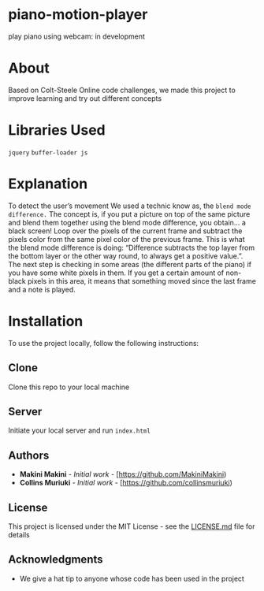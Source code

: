 # piano-motion-player
play piano using webcam: in development 

# About 
Based on Colt-Steele Online code challenges, we made this project to improve learning and try out different concepts

# Libraries Used
```jquery```
```buffer-loader js```

# Explanation

To detect the user’s movement We used a technic know as, the ```blend mode difference.```
The concept is, if you put a picture on top of the same picture and blend them together using the blend mode difference, you obtain… a black screen!
Loop over the pixels of the current frame and  subtract the pixels color from the same pixel color of the previous frame. 
This is what the blend mode difference is doing: “Difference subtracts the top layer from the bottom layer or the other way round, to always get a positive value.”.
The next step is checking in some areas (the different parts of the piano) if you have some white pixels in them.
If you get a certain amount of non-black pixels in this area, it means that something moved since the last frame and  a note is played.

# Installation 
To use the project locally, follow the following instructions: 
## Clone
Clone this repo to your local machine
## Server
Initiate your local server and run 
```index.html```
## Authors

* **Makini Makini** - *Initial work* - [https://github.com/MakiniMakini)
* **Collins Muriuki** - *Initial work* - [https://github.com/collinsmuriuki)

## License

This project is licensed under the MIT License - see the [LICENSE.md](LICENSE.md) file for details

## Acknowledgments

* We give a hat tip to anyone whose code has been used in the project
